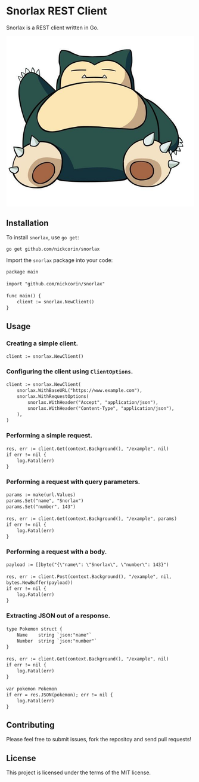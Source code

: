 # Snorlax REST Client 

Snorlax is a REST client written in Go.

![Snorlax](/images/snorlax.jpg)

## Installation

To install `snorlax`, use `go get`:
```
go get github.com/nickcorin/snorlax
```

Import the `snorlax` package into your code:
```golang
package main

import "github.com/nickcorin/snorlax"

func main() {
	client := snorlax.NewClient()
}
```

## Usage

### Creating a simple client.
```golang
client := snorlax.NewClient()
```

### Configuring the client using `ClientOptions`.
```golang
client := snorlax.NewClient(
	snorlax.WithBaseURL("https://www.example.com"),
	snorlax.WithRequestOptions(
		snorlax.WithHeader("Accept", "application/json"),
		snorlax.WithHeader("Content-Type", "application/json"),
	),
)
```

### Performing a simple request.
```golang
res, err := client.Get(context.Background(), "/example", nil)
if err != nil {
	log.Fatal(err)
}
```

### Performing a request with query parameters.
```golang
params := make(url.Values)
params.Set("name", "Snorlax")
params.Set("number", 143")

res, err := client.Get(context.Background(), "/example", params)
if err != nil {
	log.Fatal(err)
}
```

### Performing a request with a body.
```golang
payload := []byte("{\"name\": \"Snorlax\", \"number\": 143}")

res, err := client.Post(context.Background(), "/example", nil, bytes.NewBuffer(payload))
if err != nil {
	log.Fatal(err)
}
```

### Extracting JSON out of a response.
```golang
type Pokemon struct {
	Name 	string `json:"name"`
	Number 	string `json:"number"`
}

res, err := client.Get(context.Background(), "/example", nil)
if err != nil {
	log.Fatal(err)
}

var pokemon Pokemon
if err = res.JSON(pokemon); err != nil {
	log.Fatal(err)
}
```

## Contributing
Please feel free to submit issues, fork the repositoy and send pull requests!

## License
This project is licensed under the terms of the MIT license.
